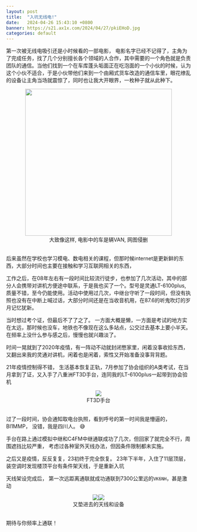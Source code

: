 ```yaml
---
layout: post
title:  "入坑无线电!"
date:   2024-04-26 15:43:10 +0800
banner: https://s21.ax1x.com/2024/04/27/pkiEHoD.jpg
categories: default
---
```

第一次被无线电吸引还是小时候看的一部电影， 电影名字已经不记得了，主角为了完成任务，找了几个分别擅长各个领域的人合作，其中需要的一个角色就是负责团队的通信。当他们找到一个在车库蓬头垢面正在吃泡面的一个小伙的时候，认为这个小伙不适合，于是小伙带他们来到一个由厢式货车改造的通信车里，眼花缭乱的设备让主角当场就震惊了，同时也让我大开眼界，一枚种子就从此种下。

<center><img src="https://5b0988e595225.cdn.sohucs.com/images/20190704/b8113670ca52492ab8900f68da9f1e53.jpeg" height="400"></center>

<center>大致像这样, 电影中的车是辆VAN, 网图侵删</center><br>

后来虽然在学校也学习模电、数电相关的课程，但那时候internet是更新鲜的东西，大部分时间也主要在接触和学习互联网相关的东西，

工作之后，在08年左右有一段时间比较流行徒步，也参加了几次活动，其中的部分人会携带对讲机方便途中联系，于是我也买了一个。型号是灵通LT-6100plus, 质量不错，至今仍能使用。活动中使用过几次，中继台守听了一段时间，但没有执照也没有在中断上喊过话，大部分时间还是在当收音机用，在87.6的听鬼吹灯的岁月记忆犹新。

当时想过考个证，但最后不了了之了。 一方面大概是懒，一方面是考试的地方实在太远，那时候也没车，地铁也不像现在这么多站点，公交过去基本上要小半天。在频率上没什么参与感之后，慢慢也就兴趣淡了。

时间一晃就到了2020年疫情，有一阵动不动就封闭憋家里，闲着没事收拾东西，又翻出来我的灵通对讲机，闲着也是闲着，索性又开始准备没事背背题。

21年疫情控制得不错， 生活基本恢复正轨，7月参加了协会组织的A类考试，在当月拿到了证，又入手了八重洲FT3D手台，连同我的LT-6100plus一起带到协会验机

<center><img src="https://s21.ax1x.com/2024/04/27/pkiAzaF.jpg"></center>
<center>FT3D手台</center>
<br>

过了一段时间，协会通知取电台执照，看到呼号的第一时间我是懵逼的， BI1MMP， 没错，我是四川人。 :sweat_smile:

手台在路上通过模拟中继和C4FM中继通联成功了几次，但回家了就完全不行，周围遮挡比较严重， 考虑过各种室外天线办法，但因条件限制都未实施。

之后又是疫情，反反复复，23初终于完全恢复。 23年下半年，入住了11层顶层，装空调时发现楼顶平台有条件架天线，于是重新入坑

天线架设完成后， 第一次远距离通联就成功通联到7300公里远的`VK6NH`，甚是激动

<center><img src="https://s21.ax1x.com/2024/04/27/pkiEIL6.jpg"><img src="https://s21.ax1x.com/2024/04/27/pkiETeK.jpg"></center>

<center>又垫进去的天线和设备</center>

<br>

期待与你频率上通联！
